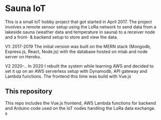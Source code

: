 # Sauna IoT

This is a small IoT hobby project that got started in April 2017.
The project involves a remote sensor setup using the LoRa network to send data from a lakeside sauna (weather data and temperature in sauna) to a receiver node and a front- & backend setup to store and view the data.

V1: 2017-2019
The initial version was built on the MERN stack (Mongodb, Express.js, React, Node.js) with the database hosted on mlab and node server on Heroku.

V2 2020-..
In 2020 I rebuilt the system while learning AWS and decided to set it up on an AWS serverless setup with Dynamodb, API gateway and Lambda functions. The frontend this time was build with Vue.js

## This repository
This repo includes the Vue.js frontend, AWS Lambda functions for backend and Arduino code used on the IoT nodes handling the LoRa data exchange.
s
